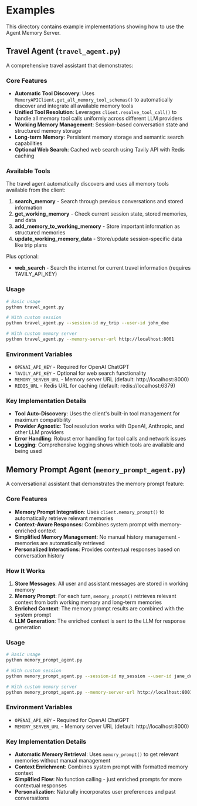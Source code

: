 # Examples

This directory contains example implementations showing how to use the Agent Memory Server.

## Travel Agent (`travel_agent.py`)

A comprehensive travel assistant that demonstrates:

### Core Features
- **Automatic Tool Discovery**: Uses `MemoryAPIClient.get_all_memory_tool_schemas()` to automatically discover and integrate all available memory tools
- **Unified Tool Resolution**: Leverages `client.resolve_tool_call()` to handle all memory tool calls uniformly across different LLM providers
- **Working Memory Management**: Session-based conversation state and structured memory storage
- **Long-term Memory**: Persistent memory storage and semantic search capabilities
- **Optional Web Search**: Cached web search using Tavily API with Redis caching

### Available Tools
The travel agent automatically discovers and uses all memory tools available from the client:

1. **search_memory** - Search through previous conversations and stored information
2. **get_working_memory** - Check current session state, stored memories, and data
3. **add_memory_to_working_memory** - Store important information as structured memories
4. **update_working_memory_data** - Store/update session-specific data like trip plans

Plus optional:
- **web_search** - Search the internet for current travel information (requires TAVILY_API_KEY)

### Usage

```bash
# Basic usage
python travel_agent.py

# With custom session
python travel_agent.py --session-id my_trip --user-id john_doe

# With custom memory server
python travel_agent.py --memory-server-url http://localhost:8001
```

### Environment Variables
- `OPENAI_API_KEY` - Required for OpenAI ChatGPT
- `TAVILY_API_KEY` - Optional for web search functionality
- `MEMORY_SERVER_URL` - Memory server URL (default: http://localhost:8000)
- `REDIS_URL` - Redis URL for caching (default: redis://localhost:6379)

### Key Implementation Details
- **Tool Auto-Discovery**: Uses the client's built-in tool management for maximum compatibility
- **Provider Agnostic**: Tool resolution works with OpenAI, Anthropic, and other LLM providers
- **Error Handling**: Robust error handling for tool calls and network issues
- **Logging**: Comprehensive logging shows which tools are available and being used

## Memory Prompt Agent (`memory_prompt_agent.py`)

A conversational assistant that demonstrates the memory prompt feature:

### Core Features
- **Memory Prompt Integration**: Uses `client.memory_prompt()` to automatically retrieve relevant memories
- **Context-Aware Responses**: Combines system prompt with memory-enriched context
- **Simplified Memory Management**: No manual history management - memories are automatically retrieved
- **Personalized Interactions**: Provides contextual responses based on conversation history

### How It Works
1. **Store Messages**: All user and assistant messages are stored in working memory
2. **Memory Prompt**: For each turn, `memory_prompt()` retrieves relevant context from both working memory and long-term memories
3. **Enriched Context**: The memory prompt results are combined with the system prompt
4. **LLM Generation**: The enriched context is sent to the LLM for response generation

### Usage

```bash
# Basic usage
python memory_prompt_agent.py

# With custom session
python memory_prompt_agent.py --session-id my_session --user-id jane_doe

# With custom memory server
python memory_prompt_agent.py --memory-server-url http://localhost:8001
```

### Environment Variables
- `OPENAI_API_KEY` - Required for OpenAI ChatGPT
- `MEMORY_SERVER_URL` - Memory server URL (default: http://localhost:8000)

### Key Implementation Details
- **Automatic Memory Retrieval**: Uses `memory_prompt()` to get relevant memories without manual management
- **Context Enrichment**: Combines system prompt with formatted memory context
- **Simplified Flow**: No function calling - just enriched prompts for more contextual responses
- **Personalization**: Naturally incorporates user preferences and past conversations
